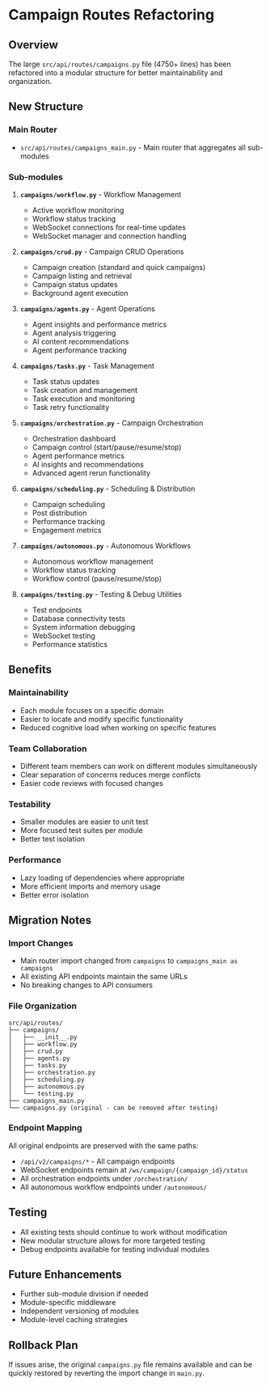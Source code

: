 # Campaign Routes Refactoring

## Overview
The large `src/api/routes/campaigns.py` file (4750+ lines) has been refactored into a modular structure for better maintainability and organization.

## New Structure

### Main Router
- `src/api/routes/campaigns_main.py` - Main router that aggregates all sub-modules

### Sub-modules
1. **`campaigns/workflow.py`** - Workflow Management
   - Active workflow monitoring
   - Workflow status tracking
   - WebSocket connections for real-time updates
   - WebSocket manager and connection handling

2. **`campaigns/crud.py`** - Campaign CRUD Operations
   - Campaign creation (standard and quick campaigns)
   - Campaign listing and retrieval
   - Campaign status updates
   - Background agent execution

3. **`campaigns/agents.py`** - Agent Operations
   - Agent insights and performance metrics
   - Agent analysis triggering
   - AI content recommendations
   - Agent performance tracking

4. **`campaigns/tasks.py`** - Task Management
   - Task status updates
   - Task creation and management
   - Task execution and monitoring
   - Task retry functionality

5. **`campaigns/orchestration.py`** - Campaign Orchestration
   - Orchestration dashboard
   - Campaign control (start/pause/resume/stop)
   - Agent performance metrics
   - AI insights and recommendations
   - Advanced agent rerun functionality

6. **`campaigns/scheduling.py`** - Scheduling & Distribution
   - Campaign scheduling
   - Post distribution
   - Performance tracking
   - Engagement metrics

7. **`campaigns/autonomous.py`** - Autonomous Workflows
   - Autonomous workflow management
   - Workflow status tracking
   - Workflow control (pause/resume/stop)

8. **`campaigns/testing.py`** - Testing & Debug Utilities
   - Test endpoints
   - Database connectivity tests
   - System information debugging
   - WebSocket testing
   - Performance statistics

## Benefits

### Maintainability
- Each module focuses on a specific domain
- Easier to locate and modify specific functionality
- Reduced cognitive load when working on specific features

### Team Collaboration
- Different team members can work on different modules simultaneously
- Clear separation of concerns reduces merge conflicts
- Easier code reviews with focused changes

### Testability
- Smaller modules are easier to unit test
- More focused test suites per module
- Better test isolation

### Performance
- Lazy loading of dependencies where appropriate
- More efficient imports and memory usage
- Better error isolation

## Migration Notes

### Import Changes
- Main router import changed from `campaigns` to `campaigns_main as campaigns`
- All existing API endpoints maintain the same URLs
- No breaking changes to API consumers

### File Organization
```
src/api/routes/
├── campaigns/
│   ├── __init__.py
│   ├── workflow.py
│   ├── crud.py
│   ├── agents.py
│   ├── tasks.py
│   ├── orchestration.py
│   ├── scheduling.py
│   ├── autonomous.py
│   └── testing.py
├── campaigns_main.py
└── campaigns.py (original - can be removed after testing)
```

### Endpoint Mapping
All original endpoints are preserved with the same paths:
- `/api/v2/campaigns/*` - All campaign endpoints
- WebSocket endpoints remain at `/ws/campaign/{campaign_id}/status`
- All orchestration endpoints under `/orchestration/`
- All autonomous workflow endpoints under `/autonomous/`

## Testing
- All existing tests should continue to work without modification
- New modular structure allows for more targeted testing
- Debug endpoints available for testing individual modules

## Future Enhancements
- Further sub-module division if needed
- Module-specific middleware
- Independent versioning of modules
- Module-level caching strategies

## Rollback Plan
If issues arise, the original `campaigns.py` file remains available and can be quickly restored by reverting the import change in `main.py`.